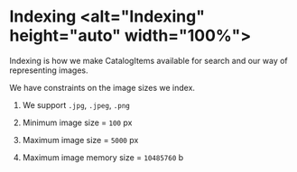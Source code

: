 
# Indexing <alt="Indexing" height="auto" width="100%">

Indexing is how we make CatalogItems available for search and our way of representing images.

We have constraints on the image sizes we index. 

1. We support `.jpg`, `.jpeg`, `.png`

2. Minimum image size = `100` px

3. Maximum image size = `5000` px

4. Maximum image memory size = `10485760` b
